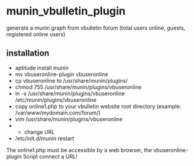 # munin_vbulletin_plugin
generate a munin graph from vbulletin forum (total users online, guests, registered online users)

## installation

* aptitude install munin
* mv vbuseronline-plugin vbuseronline
* cp vbuseronline to /usr/share/munin/plugins/
* chmod 755 /usr/share/munin/plugins/vbuseronline
* ln -s /usr/share/munin/plugins/vbuseronline /etc/munin/plugins/vbuseronline
* copy online1.php to your vbulletin website root directory (example: /var/www/mydomain.com/forum/)
* vim /usr/share/munin/plugins/vbuseronline 
* * change URL
* /etc/init.d/munin restart

The online1.php must be accessible by a web browser, the vbuseronline-plugin Script connect a URL!
